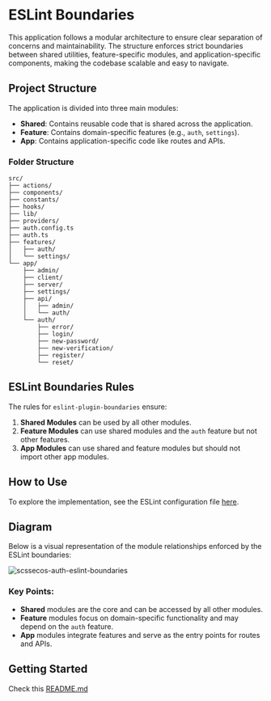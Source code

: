 # ESLint Boundaries

This application follows a modular architecture to ensure clear separation of concerns and maintainability. The structure enforces strict boundaries between shared utilities, feature-specific modules, and application-specific components, making the codebase scalable and easy to navigate.

## Project Structure

The application is divided into three main modules:

- **Shared**: Contains reusable code that is shared across the application.
- **Feature**: Contains domain-specific features (e.g., `auth`, `settings`).
- **App**: Contains application-specific code like routes and APIs.

### Folder Structure

```
src/
├── actions/
├── components/
├── constants/
├── hooks/
├── lib/
├── providers/
├── auth.config.ts
├── auth.ts
├── features/
│   ├── auth/
│   └── settings/
└── app/
    ├── admin/
    ├── client/
    ├── server/
    ├── settings/
    ├── api/
    │   ├── admin/
    │   └── auth/
    └── auth/
        ├── error/
        ├── login/
        ├── new-password/
        ├── new-verification/
        ├── register/
        └── reset/
```

## ESLint Boundaries Rules

The rules for `eslint-plugin-boundaries` ensure:

1. **Shared Modules** can be used by all other modules.
2. **Feature Modules** can use shared modules and the `auth` feature but not other features.
3. **App Modules** can use shared and feature modules but should not import other app modules.

## How to Use

To explore the implementation, see the ESLint configuration file [here](./eslint.config.mjs).

## Diagram

Below is a visual representation of the module relationships enforced by the ESLint boundaries:

![scssecos-auth-eslint-boundaries](https://github.com/user-attachments/assets/09f1f48a-ce35-4438-b09a-ca664460a14e)

### Key Points:

- **Shared** modules are the core and can be accessed by all other modules.
- **Feature** modules focus on domain-specific functionality and may depend on the `auth` feature.
- **App** modules integrate features and serve as the entry points for routes and APIs.

## Getting Started

Check this [README.md](../README.md)
